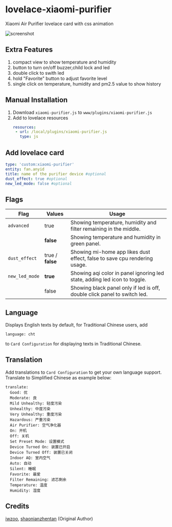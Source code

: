# lovelace-xiaomi-purifier
Xiaomi Air Purifier lovelace card with css animation

![screenshot](https://user-images.githubusercontent.com/73251414/136708653-04b76202-5a67-446b-93d8-e544c0b6feb5.png)

## Extra Features
1. compact view to show temperature and humidity 
2. button to turn on/off buzzer,child lock and led
3. double click to swith led 
4. hold "Favorite" button to adjust favorite level
5. single click on temperature, humidity and pm2.5 value to show history

## Manual Installation
1. Download `xiaomi-purifier.js` to `www/plugins/xiaomi-purifier.js`
1. Add to lovelace resources
   ``` yaml
   resources:
    - url: /local/plugins/xiaomi-purifier.js
      type: js
   ```
## Add lovelace card 
  ``` yaml
  type: 'custom:xiaomi-purifier'
  entity: fan.anyid
  title: name of the purifier device #optional
  dust_effect: true #optional
  new_led_mode: false #optional
  ```
  
## Flags
| Flag                     | Values                             | Usage                                                                     |
|--------------------------|------------------------------------|---------------------------------------------------------------------------|
| `advanced`               | true                               | Showing temperature, humidity and filter remaining in the middle.         |
|                          | **false**                          | Showing temperature and humidity in green panel.                          |
| `dust_effect`            | true / **false**                   | Showing mi-home app likes dust effect, false to save cpu rendering usage. |
| `new_led_mode`           | **true**                           | Showing aqi color in panel ignoring led state, adding led icon to toggle. |
|                          | false                              | Showing black panel only if led is off, double click panel to switch led. |

## Language
Displays English texts by default, for Traditional Chinese users, add 
```
language: cht
``` 
to `Card Configuration` for displaying texts in Traditional Chinese.

## Translation
Add translations to `Card Configuration` to get your own language support. Translate to Simplified Chinese as example below:
``` 
translate:
  Good: 优
  Moderate: 良
  Mild Unhealthy: 轻度污染
  Unhealthy: 中度污染
  Very Unhealthy: 重度污染
  Hazardous: 严重污染
  Air Purifier: 空气净化器
  On: 开机
  Off: 关机
  Set Preset Mode: 设置模式
  Device Turned On: 装置已开启
  Device Turned Off: 装置已关闭
  Indoor AQ: 室内空气
  Auto: 自动
  Silent: 睡眠
  Favorite: 最爱
  Filter Remaining: 滤芯剩余
  Temperature: 温度
  Humidity: 湿度

```


## Credits
[iwzoo](https://github.com/iwzoo/lovelace-xiaomi-purifier), 
[shaonianzhentan](https://github.com/shaonianzhentan/lovelace-air-filter) (Original Author)
